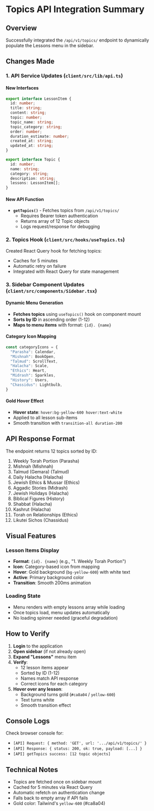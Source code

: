 # Topics API Integration Summary

## Overview
Successfully integrated the `/api/v1/topics/` endpoint to dynamically populate the Lessons menu in the sidebar.

## Changes Made

### 1. API Service Updates (`client/src/lib/api.ts`)

#### New Interfaces
```typescript
export interface LessonItem {
  id: number;
  title: string;
  content: string;
  topic: number;
  topic_name: string;
  topic_category: string;
  order: number;
  duration_estimate: number;
  created_at: string;
  updated_at: string;
}

export interface Topic {
  id: number;
  name: string;
  category: string;
  description: string;
  lessons: LessonItem[];
}
```

#### New API Function
- **`getTopics()`** - Fetches topics from `/api/v1/topics/`
  - Requires Bearer token authentication
  - Returns array of 12 Topic objects
  - Logs request/response for debugging

### 2. Topics Hook (`client/src/hooks/useTopics.ts`)
Created React Query hook for fetching topics:
- Caches for 5 minutes
- Automatic retry on failure
- Integrated with React Query for state management

### 3. Sidebar Component Updates (`client/src/components/Sidebar.tsx`)

#### Dynamic Menu Generation
- **Fetches topics** using `useTopics()` hook on component mount
- **Sorts by ID** in ascending order (1-12)
- **Maps to menu items** with format: `{id}. {name}`

#### Category Icon Mapping
```typescript
const categoryIcons = {
  "Parasha": Calendar,
  "Mishnah": BookOpen,
  "Talmud": ScrollText,
  "Halacha": Scale,
  "Ethics": Heart,
  "Midrash": Sparkles,
  "History": Users,
  "Chassidus": Lightbulb,
}
```

#### Gold Hover Effect
- **Hover state**: `hover:bg-yellow-600 hover:text-white`
- Applied to all lesson sub-items
- Smooth transition with `transition-all duration-200`

## API Response Format
The endpoint returns 12 topics sorted by ID:
1. Weekly Torah Portion (Parasha)
2. Mishnah (Mishnah)
3. Talmud (Gemara) (Talmud)
4. Daily Halacha (Halacha)
5. Jewish Ethics & Mussar (Ethics)
6. Aggadic Stories (Midrash)
7. Jewish Holidays (Halacha)
8. Biblical Figures (History)
9. Shabbat (Halacha)
10. Kashrut (Halacha)
11. Torah on Relationships (Ethics)
12. Likutei Sichos (Chassidus)

## Visual Features

### Lesson Items Display
- **Format**: `{id}. {name}` (e.g., "1. Weekly Torah Portion")
- **Icon**: Category-based icon from mapping
- **Hover**: Gold background (`bg-yellow-600`) with white text
- **Active**: Primary background color
- **Transition**: Smooth 200ms animation

### Loading State
- Menu renders with empty lessons array while loading
- Once topics load, menu updates automatically
- No loading spinner needed (graceful degradation)

## How to Verify

1. **Login** to the application
2. **Open sidebar** (if not already open)
3. **Expand "Lessons"** menu item
4. **Verify**:
   - 12 lesson items appear
   - Sorted by ID (1-12)
   - Names match API response
   - Correct icons for each category
5. **Hover over any lesson**:
   - Background turns gold (`#ca8a04` / `yellow-600`)
   - Text turns white
   - Smooth transition effect

## Console Logs
Check browser console for:
- `[API] Request: { method: 'GET', url: '.../api/v1/topics/' }`
- `[API] Response: { status: 200, ok: true, payload: [...] }`
- `[API] getTopics success: [12 topic objects]`

## Technical Notes
- Topics are fetched once on sidebar mount
- Cached for 5 minutes via React Query
- Automatic refetch on authentication change
- Falls back to empty array if API fails
- Gold color: Tailwind's `yellow-600` (#ca8a04)
